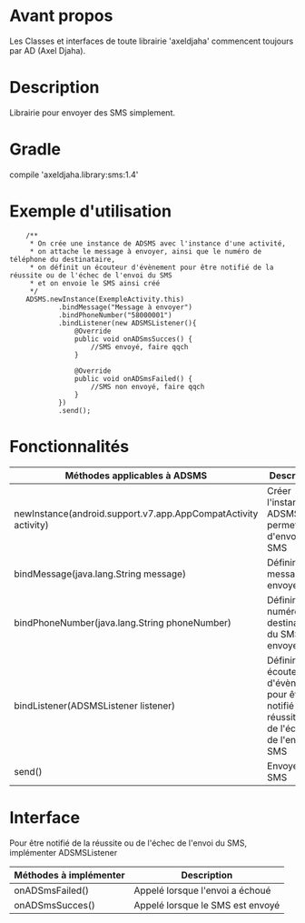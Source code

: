 # Avant propos
Les Classes et interfaces de toute librairie 'axeldjaha' commencent toujours par AD (Axel Djaha).
# Description
Librairie pour envoyer des SMS simplement.
# Gradle
compile 'axeldjaha.library:sms:1.4'
# Exemple d'utilisation

        /**
         * On crée une instance de ADSMS avec l'instance d'une activité,
         * on attache le message à envoyer, ainsi que le numéro de téléphone du destinataire,
         * on définit un écouteur d'évènement pour être notifié de la réussite ou de l'échec de l'envoi du SMS
         * et on envoie le SMS ainsi créé
         */
        ADSMS.newInstance(ExempleActivity.this)
                .bindMessage("Message à envoyer")
                .bindPhoneNumber("58000001")
                .bindListener(new ADSMSListener(){
                    @Override
                    public void onADSmsSucces() {
                        //SMS envoyé, faire qqch
                    }

                    @Override
                    public void onADSmsFailed() {
                        //SMS non envoyé, faire qqch
                    }
                })
                .send();

# Fonctionnalités

| Méthodes applicables à ADSMS  | Description |
| --------------------------------- | ----------- |
| newInstance(android.support.v7.app.AppCompatActivity activity) | Créer l'instance de ADSMS qui permettra d'envoyer un SMS |
| bindMessage(java.lang.String message) | Définir le message à envoyer |
| bindPhoneNumber(java.lang.String phoneNumber) | Définir le numéro destinataire du SMS à envoyer |
| bindListener(ADSMSListener listener) | Définir un écouteur d'évènement pour être notifié de la réussite ou de l'échec de l'envoi du SMS |
| send() | Envoyer le SMS |

# Interface
Pour être notifié de la réussite ou de l'échec de l'envoi du SMS, implémenter ADSMSListener

| Méthodes à implémenter  | Description |
| --------------------------------- | ----------- |
| onADSmsFailed() | Appelé lorsque l'envoi a échoué |
| onADSmsSucces() | Appelé lorsque le SMS est envoyé |

